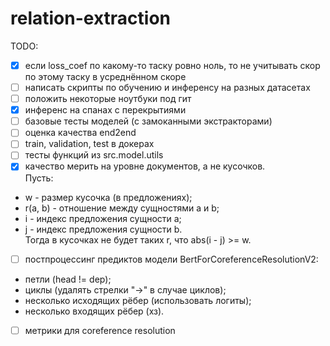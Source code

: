 # relation-extraction
TODO:
* [x] если loss_coef по какому-то таску ровно ноль, то не учитывать скор по этому таску в усреднённом скоре
* [ ] написать скрипты по обучению и инференсу на разных датасетах
* [ ] положить некоторые ноутбуки под гит
* [x] инференс на спанах с перекрытиями
* [ ] базовые тесты моделей (с замоканными экстракторами)
* [ ] оценка качества end2end
* [ ] train, validation, test в докерах
* [ ] тесты функций из src.model.utils
* [x] качество мерить на уровне документов, а не кусочков.  
Пусть:
* w - размер кусочка (в предложениях);
* r(a, b) - отношение между сущностями a и b;
* i - индекс предложения сущности a;
* j - индекс предложения сущности b.  
Тогда в кусочках не будет таких r, что abs(i - j) >= w.  

* [ ] постпроцессинг предиктов модели BertForCoreferenceResolutionV2:
* петли (head != dep);
* циклы (удалять стрелки "->" в случае циклов);
* несколько исходящих рёбер (использовать логиты);
* несколько входящих рёбер (хз). 
* [ ] метрики для coreference resolution